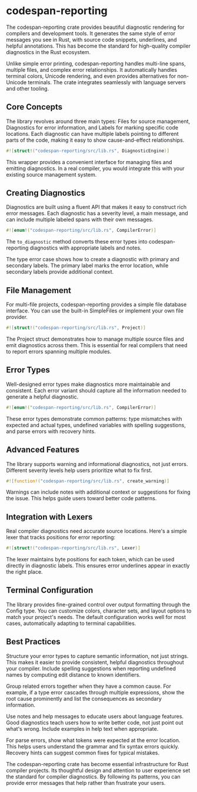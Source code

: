 # codespan-reporting

The codespan-reporting crate provides beautiful diagnostic rendering for compilers and development tools. It generates the same style of error messages you see in Rust, with source code snippets, underlines, and helpful annotations. This has become the standard for high-quality compiler diagnostics in the Rust ecosystem.

Unlike simple error printing, codespan-reporting handles multi-line spans, multiple files, and complex error relationships. It automatically handles terminal colors, Unicode rendering, and even provides alternatives for non-Unicode terminals. The crate integrates seamlessly with language servers and other tooling.

## Core Concepts

The library revolves around three main types: Files for source management, Diagnostics for error information, and Labels for marking specific code locations. Each diagnostic can have multiple labels pointing to different parts of the code, making it easy to show cause-and-effect relationships.

```rust
#![struct!("codespan-reporting/src/lib.rs", DiagnosticEngine)]
```

This wrapper provides a convenient interface for managing files and emitting diagnostics. In a real compiler, you would integrate this with your existing source management system.

## Creating Diagnostics

Diagnostics are built using a fluent API that makes it easy to construct rich error messages. Each diagnostic has a severity level, a main message, and can include multiple labeled spans with their own messages.

```rust
#![enum!("codespan-reporting/src/lib.rs", CompilerError)]
```

The `to_diagnostic` method converts these error types into codespan-reporting diagnostics with appropriate labels and notes.

The type error case shows how to create a diagnostic with primary and secondary labels. The primary label marks the error location, while secondary labels provide additional context.

## File Management

For multi-file projects, codespan-reporting provides a simple file database interface. You can use the built-in SimpleFiles or implement your own file provider.

```rust
#![struct!("codespan-reporting/src/lib.rs", Project)]
```

The Project struct demonstrates how to manage multiple source files and emit diagnostics across them. This is essential for real compilers that need to report errors spanning multiple modules.

## Error Types

Well-designed error types make diagnostics more maintainable and consistent. Each error variant should capture all the information needed to generate a helpful diagnostic.

```rust
#![enum!("codespan-reporting/src/lib.rs", CompilerError)]
```

These error types demonstrate common patterns: type mismatches with expected and actual types, undefined variables with spelling suggestions, and parse errors with recovery hints.

## Advanced Features

The library supports warning and informational diagnostics, not just errors. Different severity levels help users prioritize what to fix first.

```rust
#![function!("codespan-reporting/src/lib.rs", create_warning)]
```

Warnings can include notes with additional context or suggestions for fixing the issue. This helps guide users toward better code patterns.

## Integration with Lexers

Real compiler diagnostics need accurate source locations. Here's a simple lexer that tracks positions for error reporting:

```rust
#![struct!("codespan-reporting/src/lib.rs", Lexer)]
```

The lexer maintains byte positions for each token, which can be used directly in diagnostic labels. This ensures error underlines appear in exactly the right place.

## Terminal Configuration

The library provides fine-grained control over output formatting through the Config type. You can customize colors, character sets, and layout options to match your project's needs. The default configuration works well for most cases, automatically adapting to terminal capabilities.

## Best Practices

Structure your error types to capture semantic information, not just strings. This makes it easier to provide consistent, helpful diagnostics throughout your compiler. Include spelling suggestions when reporting undefined names by computing edit distance to known identifiers.

Group related errors together when they have a common cause. For example, if a type error cascades through multiple expressions, show the root cause prominently and list the consequences as secondary information.

Use notes and help messages to educate users about language features. Good diagnostics teach users how to write better code, not just point out what's wrong. Include examples in help text when appropriate.

For parse errors, show what tokens were expected at the error location. This helps users understand the grammar and fix syntax errors quickly. Recovery hints can suggest common fixes for typical mistakes.

The codespan-reporting crate has become essential infrastructure for Rust compiler projects. Its thoughtful design and attention to user experience set the standard for compiler diagnostics. By following its patterns, you can provide error messages that help rather than frustrate your users.